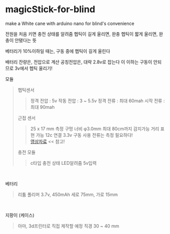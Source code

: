 # magicStick-for-blind
make a White cane with arduino nano for blind's convenience


전원을 처음 키면
충전 상태를 알려줌
헵틱이 길게 울리면, 완충
헵틱이 짧게 울리면, 완충이 안됐다는 뜻


베터리가 10%이하일 때는, 구동 중에
헵틱이 길게 울린다

배터리 잔량은, 전압으로 계산
공칭전압은, 대략 2.8v로 잡는다 이 이하는 구동이 안되므로 3v에서 헵틱 울리기!





모듈
>헵틱센서
>>정격 전압 : 5v
>>작동 전압 : 3 ~ 5.5v
>>정격 전류 : 최대 60mah
>>시작 전류 : 최대 90mah
>
>근접 센서
>>25 x 17 mm
>>측정 구멍 너비 φ3.0mm
>>최대 80cm까지 감지가능
>>거리 표현 가능
>>12c 연결
>>3.3v 구동
>>사용 전류는 측정 필요하다!  
>>[영상자료](https://www.devicemart.co.kr/goods/view?no=12231929) << 참고!
>
>충전 모듈
>>c타입
>>충전 상태 LED알려줌
>>5v입력

</br>

베터리
>리튬 폴리머 3.7v, 450mAh
>세로 75mm, 가로 15mm

</br>

지팡이 (케이스)
>아마, 3d프린터로 직접 제작할 예정
>직경 30 ~ 40 mm
